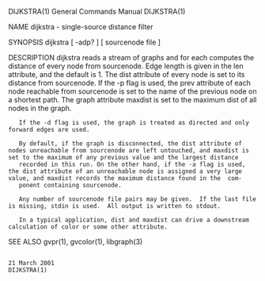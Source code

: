 DIJKSTRA(1)                                                                                General Commands Manual                                                                                DIJKSTRA(1)



NAME
       dijkstra - single-source distance filter

SYNOPSIS
       dijkstra [ -adp?  ] [ sourcenode file ]

DESCRIPTION
       dijkstra  reads  a  stream  of graphs and for each computes the distance of every node from sourcenode.  Edge length is given in the len attribute, and the default is 1.  The dist attribute of every
       node is set to its distance from sourcenode.  If the -p flag is used, the prev attribute of each node reachable from sourcenode is set to the name of the previous node on a shortest path.  The graph
       attribute maxdist is set to the maximum dist of all nodes in the graph.

       If the -d flag is used, the graph is treated as directed and only forward edges are used.

       By default, if the graph is disconnected, the dist attribute of nodes unreachable from sourcenode are left untouched, and maxdist is set to the maximum of any previous value and the largest distance
       recorded in this run. On the other hand, if the -a flag is used, the dist attribute of an unreachable node is assigned a very large value, and maxdist records the maximum distance found in the  com‐
       ponent containing sourcenode.

       Any number of sourcenode file pairs may be given.  If the last file is missing, stdin is used.  All output is written to stdout.

       In a typical application, dist and maxdist can drive a downstream calculation of color or some other attribute.

SEE ALSO
       gvpr(1), gvcolor(1), libgraph(3)



                                                                                                21 March 2001                                                                                     DIJKSTRA(1)
